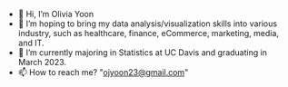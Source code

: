 - 👋 Hi, I’m Olivia Yoon
- 👀 I’m hoping to bring my data analysis/visualization skills into various industry, such as healthcare, finance, eCommerce, marketing, media, and IT.
- 🌱 I’m currently majoring in Statistics at UC Davis and graduating in March 2023.
- 📫 How to reach me? "ojyoon23@gmail.com"

<!---
ojyoon23/ojyoon23 is a ✨ special ✨ repository because its `README.md` (this file) appears on your GitHub profile.
You can click the Preview link to take a look at your changes.
--->

